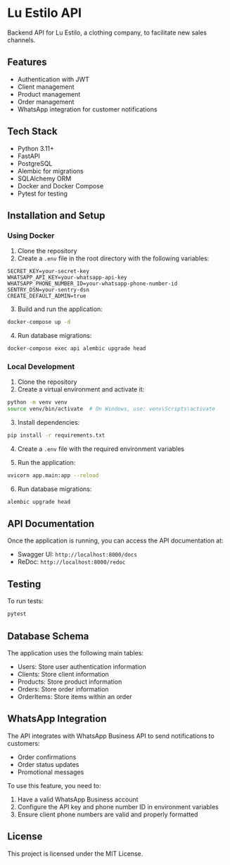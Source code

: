 # Lu Estilo API

Backend API for Lu Estilo, a clothing company, to facilitate new sales channels.

## Features

- Authentication with JWT
- Client management
- Product management
- Order management
- WhatsApp integration for customer notifications

## Tech Stack

- Python 3.11+
- FastAPI
- PostgreSQL
- Alembic for migrations
- SQLAlchemy ORM
- Docker and Docker Compose
- Pytest for testing

## Installation and Setup

### Using Docker

1. Clone the repository
2. Create a `.env` file in the root directory with the following variables:

```
SECRET_KEY=your-secret-key
WHATSAPP_API_KEY=your-whatsapp-api-key
WHATSAPP_PHONE_NUMBER_ID=your-whatsapp-phone-number-id
SENTRY_DSN=your-sentry-dsn
CREATE_DEFAULT_ADMIN=true
```

3. Build and run the application:

```bash
docker-compose up -d
```

4. Run database migrations:

```bash
docker-compose exec api alembic upgrade head
```

### Local Development

1. Clone the repository
2. Create a virtual environment and activate it:

```bash
python -m venv venv
source venv/bin/activate  # On Windows, use: venv\Scripts\activate
```

3. Install dependencies:

```bash
pip install -r requirements.txt
```

4. Create a `.env` file with the required environment variables

5. Run the application:

```bash
uvicorn app.main:app --reload
```

6. Run database migrations:

```bash
alembic upgrade head
```

## API Documentation

Once the application is running, you can access the API documentation at:

- Swagger UI: `http://localhost:8000/docs`
- ReDoc: `http://localhost:8000/redoc`

## Testing

To run tests:

```bash
pytest
```

## Database Schema

The application uses the following main tables:

- Users: Store user authentication information
- Clients: Store client information
- Products: Store product information
- Orders: Store order information
- OrderItems: Store items within an order

## WhatsApp Integration

The API integrates with WhatsApp Business API to send notifications to customers:

- Order confirmations
- Order status updates
- Promotional messages

To use this feature, you need to:

1. Have a valid WhatsApp Business account
2. Configure the API key and phone number ID in environment variables
3. Ensure client phone numbers are valid and properly formatted

## License

This project is licensed under the MIT License.
